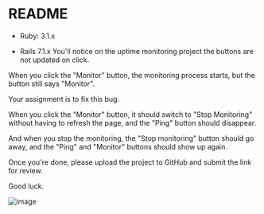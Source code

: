 # README
* Ruby: 3.1.x

* Rails 7.1.x 
You'll notice on the uptime monitoring project the buttons are not updated on click.

When you click the "Monitor" button, the monitoring process starts, but the button still says "Monitor".

Your assignment is to fix this bug.

When you click the "Monitor" button, it should switch to "Stop Monitoring" without having to refresh the page, and the "Ping" button should disappear.

And when you stop the monitoring, the "Stop monitoring" button should go away, and the "Ping" and "Monitor" buttons should show up again.

Once you're done, please upload the project to GitHub and submit the link for review.

Good luck.

![image](https://user-images.githubusercontent.com/40066172/218291302-8141fffe-8627-42c8-b3c7-faa4200d6179.png)
